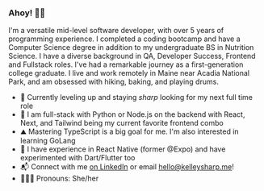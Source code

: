 ### Ahoy! 👋🏻
I'm a versatile mid-level software developer, with over 5 years of programming experience. I completed a coding bootcamp and have a Computer Science degree in addition to my undergraduate BS in Nutrition Science. I have a diverse background in QA, Developer Success, Frontend and Fullstack roles. I've had a remarkable journey as a first-generation college graduate. I live and work remotely in Maine near Acadia National Park, and am obsessed with hiking, baking, and playing drums.
- :mushroom: Currently leveling up and staying _sharp_ looking for my next full time role
- :pancakes: I am full-stack with Python or Node.js on the backend with React, Next, and Tailwind being my current favorite frontend combo
- :mountain: Mastering TypeScript is a big goal for me. I'm also interested in learning GoLang
- :iphone: I have experience in React Native (former @Expo) and have experimented with Dart/Flutter too
- 📬 Connect with me [on LinkedIn](https://linkedin.com/in/kelley-sharp) or email [hello@kelleysharp.me](mailto:hello@kelleysharp.me)!
- 🧝🏻‍♀️ Pronouns: She/her


